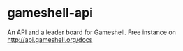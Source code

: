 # gameshell-api
An API and a leader board for Gameshell. Free instance on http://api.gameshell.org/docs

